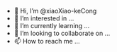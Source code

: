 - 👋 Hi, I’m @xiaoXiao-keCong
- 👀 I’m interested in ...
- 🌱 I’m currently learning ...
- 💞️ I’m looking to collaborate on ...
- 📫 How to reach me ...

<!---
xiaoXiao-keCong/xiaoXiao-keCong is a ✨ special ✨ repository because its `README.md` (this file) appears on your GitHub profile.
You can click the Preview link to take a look at your changes.
--->
